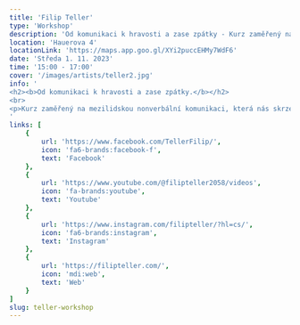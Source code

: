 ```yaml
---
title: 'Filip Teller'
type: 'Workshop'
description: 'Od komunikaci k hravosti a zase zpátky - Kurz zaměřený na mezilidskou nonverbální komunikaci'
location: 'Hauerova 4'
locationLink: 'https://maps.app.goo.gl/XYi2puccEHMy7WdF6'
date: 'Středa 1. 11. 2023'
time: '15:00 - 17:00'
cover: '/images/artists/teller2.jpg'
info: '
<h2><b>Od komunikaci k hravosti a zase zpátky.</b></h2>
<br>
<p>Kurz zaměřený na mezilidskou nonverbální komunikaci, která nás skrze pozornost přivede k osobní hravosti a autenticitě. Délka trvání 2 hodiny. Lektor kurzu stand up komik a zdravotní klaun Filip Teller.<p>
'
links: [
    {
        url: 'https://www.facebook.com/TellerFilip/',
        icon: 'fa6-brands:facebook-f',
        text: 'Facebook'
    },
    {
        url: 'https://www.youtube.com/@filipteller2058/videos',
        icon: 'fa-brands:youtube',
        text: 'Youtube'
    },
    {
        url: 'https://www.instagram.com/filipteller/?hl=cs/',
        icon: 'fa6-brands:instagram',
        text: 'Instagram'
    },
    {
        url: 'https://filipteller.com/',
        icon: 'mdi:web',
        text: 'Web'
    }
]
slug: teller-workshop
---
```


